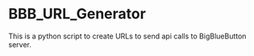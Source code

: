 # BBB_URL_Generator
This is a python script to create URLs to send api calls to BigBlueButton server.
